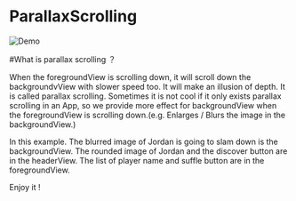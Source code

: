 ParallaxScrolling
=================

![Demo](https://raw.githubusercontent.com/joehsieh/ParallaxScrolling/master/demo.gif)

#What is parallax scrolling ？

When the foregroundView is scrolling down, it will scroll down the backgroundvView with slower speed too. It will make an illusion of depth. It is called parallax scrolling.
Sometimes it is not cool if it only exists parallax scrolling in an App, so we provide more effect for backgroundView when the foregroundView is scrolling down.(e.g. Enlarges / Blurs the image in the backgroundView.)

In this example.
The blurred image of Jordan is going to slam down is the backgroundView.
The rounded image of Jordan and the discover button are in the headerView.
The list of player name and suffle button are in the foregroundView.

Enjoy it !
